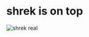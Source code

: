 # shrek is on top
<img src="https://github.com/SomeRandom-Dev/iloveffmpeg/blob/master/iloveshrek.webp?raw=true" align="center" alt="shrek real"></img>
